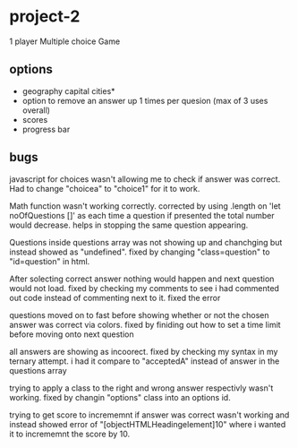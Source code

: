 # project-2

1 player Multiple choice Game


## options

- geography capital cities*
- option to remove an answer up 1 times per quesion (max of 3 uses overall)
- scores 
- progress bar 


## bugs
javascript for choices wasn't allowing me to check if answer was correct. Had to change "choicea" to "choice1" for it to work.

Math function wasn't working correctly. corrected by using .length on 'let noOfQuestions []' as each time a question if presented the total number would decrease. helps in stopping the same question appearing.

Questions inside questions array was not showing up and chanchging but instead showed as "undefined". fixed by changing "class=question" to "id=question" in html.

After solecting correct answer nothing would happen and next question would not load. fixed by checking my comments to see i had commented out code instead of commenting next to it. fixed the error

questions moved on to fast before showing whether or not the chosen answer was correct via colors. fixed by finiding out how to set a time limit before moving onto next question

all answers are showing as incoorect. fixed by checking my syntax in my ternary attempt. i had it compare to "acceptedA" instead of answer in the questions array

trying to apply a class to the right and wrong answer respectivly wasn't working. fixed by changin "options" class into an options id.

trying to get score to incrememnt if answer was correct wasn't working and instead showed error of "[objectHTMLHeadingelement]10" where i wanted it to incrememnt the score by 10.